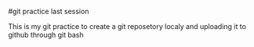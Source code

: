 #git practice last session

This is my git practice to create a git reposetory localy and uploading it to github through git bash
